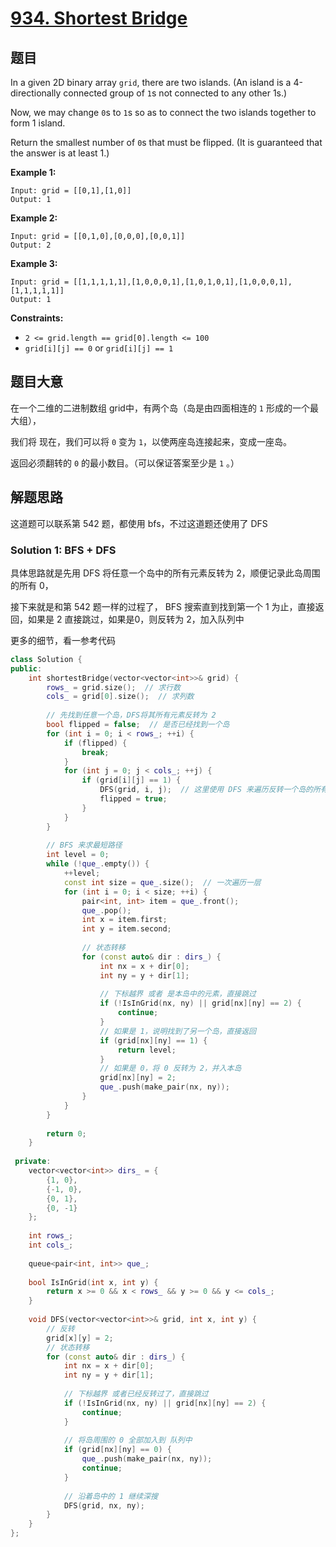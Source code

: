# [934. Shortest Bridge](https://leetcode-cn.com/problems/shortest-bridge/)

## 题目

In a given 2D binary array `grid`, there are two islands. (An island is a 4-directionally connected group of `1`s not connected to any other 1s.)

Now, we may change `0`s to `1`s so as to connect the two islands together to form 1 island.

Return the smallest number of `0`s that must be flipped. (It is guaranteed that the answer is at least 1.)

 

**Example 1:**

```
Input: grid = [[0,1],[1,0]]
Output: 1
```

**Example 2:**

```
Input: grid = [[0,1,0],[0,0,0],[0,0,1]]
Output: 2
```

**Example 3:**

```
Input: grid = [[1,1,1,1,1],[1,0,0,0,1],[1,0,1,0,1],[1,0,0,0,1],[1,1,1,1,1]]
Output: 1
```

 

**Constraints:**

- `2 <= grid.length == grid[0].length <= 100`
- `grid[i][j] == 0` or `grid[i][j] == 1`

## 题目大意

在一个二维的二进制数组 grid中，有两个岛（岛是由四面相连的 `1` 形成的一个最大组），

我们将 现在，我们可以将 `0` 变为 `1`，以使两座岛连接起来，变成一座岛。

返回必须翻转的 `0` 的最小数目。（可以保证答案至少是 `1` 。）

## 解题思路

这道题可以联系第 542 题，都使用 bfs，不过这道题还使用了 DFS

### Solution 1: BFS + DFS

具体思路就是先用 DFS 将任意一个岛中的所有元素反转为 2，顺便记录此岛周围的所有 0，

接下来就是和第 542 题一样的过程了， BFS 搜索直到找到第一个 1 为止，直接返回，如果是 2 直接跳过，如果是0，则反转为 2，加入队列中

更多的细节，看一参考代码

 ````c++
 class Solution {
 public:
     int shortestBridge(vector<vector<int>>& grid) {
         rows_ = grid.size();  // 求行数
         cols_ = grid[0].size();  // 求列数
         
         // 先找到任意一个岛，DFS将其所有元素反转为 2
         bool flipped = false;  // 是否已经找到一个岛
         for (int i = 0; i < rows_; ++i) {
             if (flipped) {
                 break;
             }
             for (int j = 0; j < cols_; ++j) {
                 if (grid[i][j] == 1) {
                     DFS(grid, i, j);  // 这里使用 DFS 来遍历反转一个岛的所有元素
                     flipped = true;
                 }
             }
         }
         
         // BFS 来求最短路径
         int level = 0;
         while (!que_.empty()) {
             ++level;
             const int size = que_.size();  // 一次遍历一层
             for (int i = 0; i < size; ++i) {
                 pair<int, int> item = que_.front();
                 que_.pop();
                 int x = item.first;
                 int y = item.second;
                 
                 // 状态转移
                 for (const auto& dir : dirs_) {
                     int nx = x + dir[0];
                     int ny = y + dir[1];
                     
                     // 下标越界 或者 是本岛中的元素，直接跳过
                     if (!IsInGrid(nx, ny) || grid[nx][ny] == 2) {
                         continue;
                     }
                     // 如果是 1，说明找到了另一个岛，直接返回
                     if (grid[nx][ny] == 1) {
                         return level;
                     }
                     // 如果是 0，将 0 反转为 2，并入本岛
                     grid[nx][ny] = 2;
                     que_.push(make_pair(nx, ny));
                 }
             }
         }
         
         return 0;
     }
     
  private:
     vector<vector<int>> dirs_ = {
         {1, 0},
         {-1, 0},
         {0, 1},
         {0, -1}
     };
     
     int rows_;
     int cols_;
     
     queue<pair<int, int>> que_;
     
     bool IsInGrid(int x, int y) {
         return x >= 0 && x < rows_ && y >= 0 && y <= cols_;
     }
     
     void DFS(vector<vector<int>>& grid, int x, int y) {
         // 反转
         grid[x][y] = 2;
         // 状态转移
         for (const auto& dir : dirs_) {
             int nx = x + dir[0];
             int ny = y + dir[1];
             
             // 下标越界 或者已经反转过了，直接跳过
             if (!IsInGrid(nx, ny) || grid[nx][ny] == 2) {
                 continue;
             }
             
             // 将岛周围的 0 全部加入到 队列中
             if (grid[nx][ny] == 0) {
                 que_.push(make_pair(nx, ny));
                 continue;
             }
             
             // 沿着岛中的 1 继续深搜
             DFS(grid, nx, ny);
         }
     }
 };
 ````



